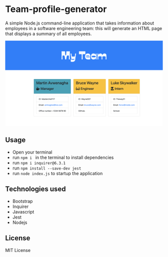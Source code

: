 # Team-profile-generator

A simple Node.js command-line application that takes information about employees in a software engineering team: this will generate an HTML page that displays a summary of all employees.

![](/Screenshot%202024-03-19%20at%2012.17.12%20AM.png)

## Usage
* Open your terminal
* run `npm i ` in the terminal to install dependencies
* run `npm i inquirer@6.3.1`
* run `npm install --save-dev jest`
* run `node index.js` to startup the application

## Technologies used
* Bootstrap
* Inquirer
* Javascript
* Jest
* Nodejs

## License
MIT License

